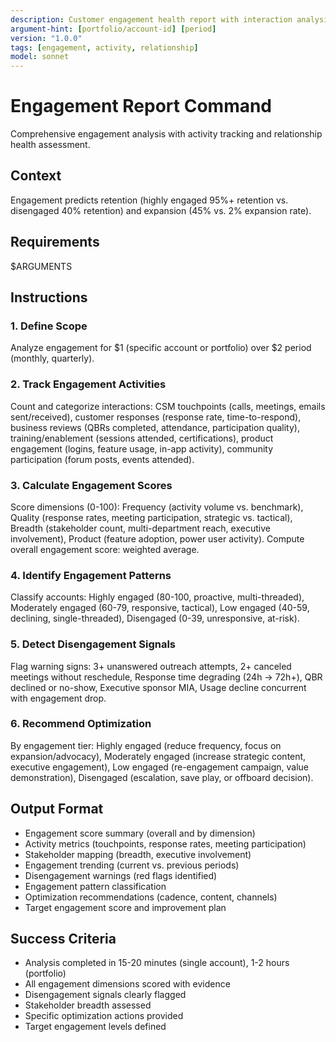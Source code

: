 ```yaml
---
description: Customer engagement health report with interaction analysis, disengagement detection, and optimization recommendations
argument-hint: [portfolio/account-id] [period]
version: "1.0.0"
tags: [engagement, activity, relationship]
model: sonnet
---
```


# Engagement Report Command

Comprehensive engagement analysis with activity tracking and relationship health assessment.

## Context
Engagement predicts retention (highly engaged 95%+ retention vs. disengaged 40% retention) and expansion (45% vs. 2% expansion rate).

## Requirements
$ARGUMENTS

## Instructions

### 1. Define Scope
Analyze engagement for $1 (specific account or portfolio) over $2 period (monthly, quarterly).

### 2. Track Engagement Activities
Count and categorize interactions: CSM touchpoints (calls, meetings, emails sent/received), customer responses (response rate, time-to-respond), business reviews (QBRs completed, attendance, participation quality), training/enablement (sessions attended, certifications), product engagement (logins, feature usage, in-app activity), community participation (forum posts, events attended).

### 3. Calculate Engagement Scores
Score dimensions (0-100): Frequency (activity volume vs. benchmark), Quality (response rates, meeting participation, strategic vs. tactical), Breadth (stakeholder count, multi-department reach, executive involvement), Product (feature adoption, power user activity). Compute overall engagement score: weighted average.

### 4. Identify Engagement Patterns
Classify accounts: Highly engaged (80-100, proactive, multi-threaded), Moderately engaged (60-79, responsive, tactical), Low engaged (40-59, declining, single-threaded), Disengaged (0-39, unresponsive, at-risk).

### 5. Detect Disengagement Signals
Flag warning signs: 3+ unanswered outreach attempts, 2+ canceled meetings without reschedule, Response time degrading (24h → 72h+), QBR declined or no-show, Executive sponsor MIA, Usage decline concurrent with engagement drop.

### 6. Recommend Optimization
By engagement tier: Highly engaged (reduce frequency, focus on expansion/advocacy), Moderately engaged (increase strategic content, executive engagement), Low engaged (re-engagement campaign, value demonstration), Disengaged (escalation, save play, or offboard decision).

## Output Format
- Engagement score summary (overall and by dimension)
- Activity metrics (touchpoints, response rates, meeting participation)
- Stakeholder mapping (breadth, executive involvement)
- Engagement trending (current vs. previous periods)
- Disengagement warnings (red flags identified)
- Engagement pattern classification
- Optimization recommendations (cadence, content, channels)
- Target engagement score and improvement plan

## Success Criteria
- Analysis completed in 15-20 minutes (single account), 1-2 hours (portfolio)
- All engagement dimensions scored with evidence
- Disengagement signals clearly flagged
- Stakeholder breadth assessed
- Specific optimization actions provided
- Target engagement levels defined
